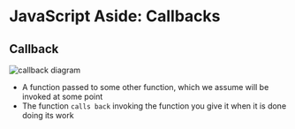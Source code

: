 # JavaScript Aside: Callbacks
## Callback
![callback diagram](https://i.imgur.com/xfa9xYE.png)

* A function passed to some other function, which we assume will be invoked at some point
* The function `calls back` invoking the function you give it when it is done doing its work
